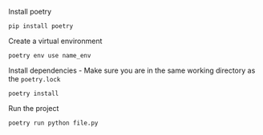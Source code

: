 Install poetry

```
pip install poetry
```

Create a virtual environment

```
poetry env use name_env
```

Install dependencies - Make sure you are in the same working directory as the ```poetry.lock```

```
poetry install
```

Run the project

```
poetry run python file.py
```
